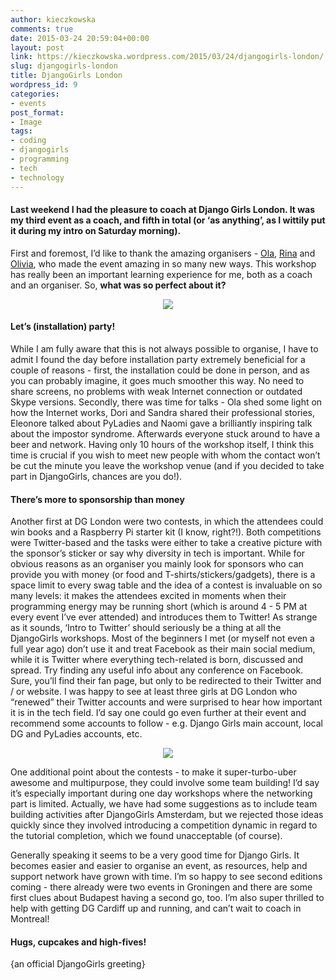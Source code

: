 ```yaml
---
author: kieczkowska
comments: true
date: 2015-03-24 20:59:04+00:00
layout: post
link: https://kieczkowska.wordpress.com/2015/03/24/djangogirls-london/
slug: djangogirls-london
title: DjangoGirls London
wordpress_id: 9
categories:
- events
post_format:
- Image
tags:
- coding
- djangogirls
- programming
- tech
- technology
---
```


#### Last weekend I had the pleasure to coach at Django Girls London. It was my third event as a coach, and fifth in total (or ‘as anything’, as I wittily put it during my intro on Saturday morning).


First and foremost, I’d like to thank the amazing organisers - [Ola](https://twitter.com/olasitarska), [Rina](https://twitter.com/rinakursh) and [Olivia](https://twitter.com/Olivia_Jardine), who made the event amazing in so many new ways. This workshop has really been an important learning experience for me, both as a coach and an organiser. So, **what was so perfect about it?**

<p align="center"><img src="https://kieczkowska.files.wordpress.com/2015/03/zdjecca8cie-6.jpg?w=300"></p>

#### **Let’s (installation) party!**


While I am fully aware that this is not always possible to organise, I have to admit I found the day before installation party extremely beneficial for a couple of reasons - first, the installation could be done in person, and as you can probably imagine, it goes much smoother this way. No need to share screens, no problems with weak Internet connection or outdated Skype versions. Secondly, there was time for talks - Ola shed some light on how the Internet works, Dori and Sandra shared their professional stories, Eleonore talked about PyLadies and Naomi gave a brilliantly inspiring talk about the impostor syndrome. Afterwards everyone stuck around to have a beer and network. Having only 10 hours of the workshop itself, I think this time is crucial if you wish to meet new people with whom the contact won’t be cut the minute you leave the workshop venue (and if you decided to take part in DjangoGirls, chances are you do!).




#### **There’s more to sponsorship than money**


Another first at DG London were two contests, in which the attendees could win books and a Raspberry Pi starter kit (I know, right?!). Both competitions were Twitter-based and the tasks were either to take a creative picture with the sponsor’s sticker or say why diversity in tech is important. While for obvious reasons as an organiser you mainly look for sponsors who can provide you with money (or food and T-shirts/stickers/gadgets), there is a space limit to every swag table and the idea of a contest is invaluable on so many levels: it makes the attendees excited in moments when their programming energy may be running short (which is around 4 - 5 PM at every event I’ve ever attended) and introduces them to Twitter! As strange as it sounds, ‘Intro to Twitter’ should seriously be a thing at all the DjangoGirls workshops. Most of the beginners I met (or myself not even a full year ago) don’t use it and treat Facebook as their main social medium, while it is Twitter where everything tech-related is born, discussed and spread. Try finding any useful info about any conference on Facebook. Sure, you’ll find their fan page, but only to be redirected to their Twitter and / or website. I was happy to see at least three girls at DG London who “renewed” their Twitter accounts and were surprised to hear how important it is in the tech field. I’d say one could go even further at their event and recommend some accounts to follow - e.g. Django Girls main account, local DG and PyLadies accounts, etc.

<p align="center"><img src="https://kieczkowska.files.wordpress.com/2015/03/photo-5.jpg?w=300"></p>

One additional point about the contests - to make it super-turbo-uber awesome and multipurpose, they could involve some team building! I’d say it’s especially important during one day workshops where the networking part is limited. Actually, we have had some suggestions as to include team building activities after DjangoGirls Amsterdam, but we rejected those ideas quickly since they involved introducing a competition dynamic in regard to the tutorial completion, which we found unacceptable (of course).

Generally speaking it seems to be a very good time for Django Girls. It becomes easier and easier to organise an event, as resources, help and support network have grown with time. I’m so happy to see second editions coming - there already were two events in Groningen and there are some first clues about Budapest having a second go, too. I’m also super thrilled to help with getting DG Cardiff up and running, and can’t wait to coach in Montreal!




#### Hugs, cupcakes and high-fives!


{an official DjangoGirls greeting}
